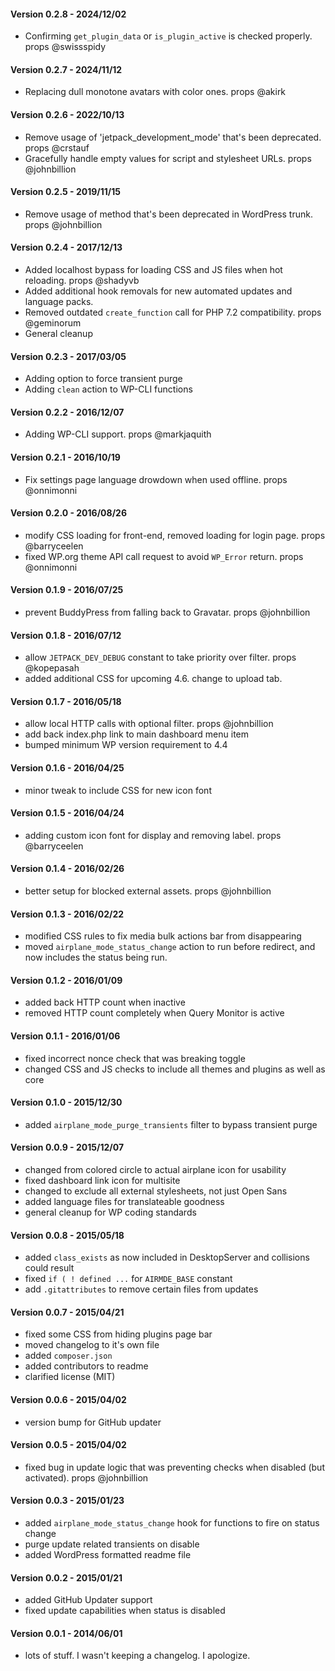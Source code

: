 #### Version 0.2.8 - 2024/12/02
* Confirming `get_plugin_data` or `is_plugin_active` is checked properly. props @swissspidy

#### Version 0.2.7 - 2024/11/12
* Replacing dull monotone avatars with color ones. props @akirk

#### Version 0.2.6 - 2022/10/13
* Remove usage of 'jetpack_development_mode' that's been deprecated. props @crstauf
* Gracefully handle empty values for script and stylesheet URLs. props @johnbillion

#### Version 0.2.5 - 2019/11/15
* Remove usage of method that's been deprecated in WordPress trunk. props @johnbillion

#### Version 0.2.4 - 2017/12/13
* Added localhost bypass for loading CSS and JS files when hot reloading. props @shadyvb
* Added additional hook removals for new automated updates and language packs.
* Removed outdated `create_function` call for PHP 7.2 compatibility. props @geminorum
* General cleanup

#### Version 0.2.3 - 2017/03/05
* Adding option to force transient purge
* Adding `clean` action to WP-CLI functions

#### Version 0.2.2 - 2016/12/07
* Adding WP-CLI support. props @markjaquith

#### Version 0.2.1 - 2016/10/19
* Fix settings page language drowdown when used offline. props @onnimonni

#### Version 0.2.0 - 2016/08/26
* modify CSS loading for front-end, removed loading for login page. props @barryceelen
* fixed WP.org theme API call request to avoid `WP_Error` return. props @onnimonni

#### Version 0.1.9 - 2016/07/25
* prevent BuddyPress from falling back to Gravatar. props @johnbillion

#### Version 0.1.8 - 2016/07/12
* allow `JETPACK_DEV_DEBUG` constant to take priority over filter. props @kopepasah
* added additional CSS for upcoming 4.6. change to upload tab.

#### Version 0.1.7 - 2016/05/18
* allow local HTTP calls with optional filter. props @johnbillion
* add back index.php link to main dashboard menu item
* bumped minimum WP version requirement to 4.4

#### Version 0.1.6 - 2016/04/25
* minor tweak to include CSS for new icon font

#### Version 0.1.5 - 2016/04/24
* adding custom icon font for display and removing label. props @barryceelen

#### Version 0.1.4 - 2016/02/26
* better setup for blocked external assets. props @johnbillion

#### Version 0.1.3 - 2016/02/22
* modified CSS rules to fix media bulk actions bar from disappearing
* moved `airplane_mode_status_change` action to run before redirect, and now includes the status being run.

#### Version 0.1.2 - 2016/01/09
* added back HTTP count when inactive
* removed HTTP count completely when Query Monitor is active

#### Version 0.1.1 - 2016/01/06
* fixed incorrect nonce check that was breaking toggle
* changed CSS and JS checks to include all themes and plugins as well as core

#### Version 0.1.0 - 2015/12/30
* added `airplane_mode_purge_transients` filter to bypass transient purge

#### Version 0.0.9 - 2015/12/07
* changed from colored circle to actual airplane icon for usability
* fixed dashboard link icon for multisite
* changed to exclude all external stylesheets, not just Open Sans
* added language files for translateable goodness
* general cleanup for WP coding standards

#### Version 0.0.8 - 2015/05/18
* added `class_exists` as now included in DesktopServer and collisions could result
* fixed `if ( ! defined ...` for `AIRMDE_BASE` constant
* add `.gitattributes` to remove certain files from updates

#### Version 0.0.7 - 2015/04/21
* fixed some CSS from hiding plugins page bar
* moved changelog to it's own file
* added `composer.json`
* added contributors to readme
* clarified license (MIT)

#### Version 0.0.6 - 2015/04/02
* version bump for GitHub updater

#### Version 0.0.5 - 2015/04/02
* fixed bug in update logic that was preventing checks when disabled (but activated). props @johnbillion

#### Version 0.0.3 - 2015/01/23
* added `airplane_mode_status_change` hook for functions to fire on status change
* purge update related transients on disable
* added WordPress formatted readme file

#### Version 0.0.2 - 2015/01/21
* added GitHub Updater support
* fixed update capabilities when status is disabled

#### Version 0.0.1 - 2014/06/01
* lots of stuff. I wasn't keeping a changelog. I apologize.
